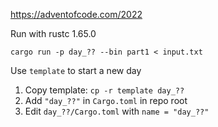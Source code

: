 https://adventofcode.com/2022

Run with rustc 1.65.0

```
cargo run -p day_?? --bin part1 < input.txt
```

Use `template` to start a new day

1. Copy template: `cp -r template day_??`
2. Add `"day_??"` in `Cargo.toml` in repo root
3. Edit `day_??/Cargo.toml` with `name = "day_??"`
